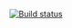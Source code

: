  [![Build status](https://gitlab.inria.fr/dobrzyns/ParMmg/badges/master/build.svg)](https://gitlab.inria.fr/dobrzyns/ParMmg/commits/master) 
